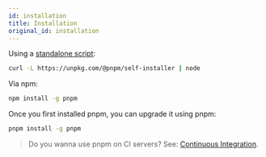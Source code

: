 ```yaml
---
id: installation
title: Installation
original_id: installation
---
```


Using a [standalone script](https://github.com/pnpm/self-installer#readme):

```sh
curl -L https://unpkg.com/@pnpm/self-installer | node
```

Via npm:

```sh
npm install -g pnpm
```

Once you first installed pnpm, you can upgrade it using pnpm:

```sh
pnpm install -g pnpm
```

> Do you wanna use pnpm on CI servers? See: [Continuous Integration](./continuous-integration.md).
